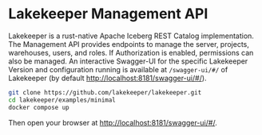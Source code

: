 # Lakekeeper Management API

Lakekeeper is a rust-native Apache Iceberg REST Catalog implementation. The Management API provides endpoints to manage the server, projects, warehouses, users, and roles. If Authorization is enabled, permissions can also be managed. An interactive Swagger-UI for the specific Lakekeeper Version and configuration running is available at `/swagger-ui/#/` of Lakekeeper (by default [http://localhost:8181/swagger-ui/#/](http://localhost:8181/swagger-ui/#/)).


```bash
git clone https://github.com/lakekeeper/lakekeeper.git
cd lakekeeper/examples/minimal
docker compose up
```

Then open your browser at [http://localhost:8181/swagger-ui/#/](http://localhost:8181/swagger-ui/#/).
